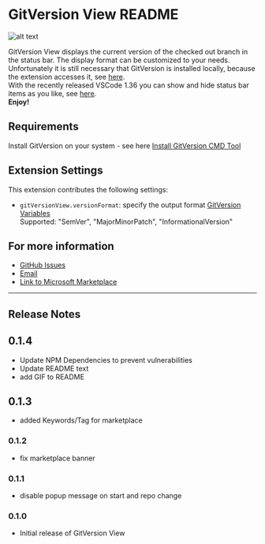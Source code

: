 # GitVersion View README

![alt text](https://raw.githubusercontent.com/HSSE-Dev/GitVersionView/master/images/presentation.gif)

GitVersion View displays the current version of the checked out branch in the status bar. The display format can be customized to your needs.</br>
Unfortunately it is still necessary that GitVersion is installed locally, because the extension accesses it, see [here](#Requirements). </br>
With the recently released VSCode 1.36 you can show and hide status bar items as you like, see [here](https://code.visualstudio.com/updates/v1_36).</br>
__Enjoy!__

## Requirements

Install GitVersion on your system - see here
[Install GitVersion CMD Tool](https://gitversion.readthedocs.io/en/latest/usage/command-line/)

## Extension Settings

This extension contributes the following settings:

* `gitVersionView.versionFormat`: specify the output format [GitVersion Variables](https://gitversion.readthedocs.io/en/latest/more-info/variables/)<br/> 
Supported: "SemVer", "MajorMinorPatch", "InformationalVersion"

## For more information
* [GitHub Issues](https://github.com/HSSE-Dev/GitVersionView/issues)
* [Email](HSSE-Development@outlook.com)
* [Link to Microsoft Marketplace](https://marketplace.visualstudio.com/items?itemName=HSSE-Development.gitversionview)

-----------------------------------------------------------------------------------------------------------

## Release Notes

## 0.1.4
- Update NPM Dependencies to prevent vulnerabilities
- Update README text
- add GIF to README
  
## 0.1.3
- added Keywords/Tag for marketplace

### 0.1.2
- fix marketplace banner

### 0.1.1
- disable popup message on start and repo change

### 0.1.0
- Initial release of GitVersion View